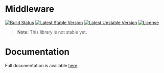 <h1>Middleware</h1>

[![Build Status](https://travis-ci.com/aphiria/middleware.svg)](https://travis-ci.com/aphiria/middleware)
[![Latest Stable Version](https://poser.pugx.org/aphiria/middleware/v/stable.svg)](https://packagist.org/packages/aphiria/middleware)
[![Latest Unstable Version](https://poser.pugx.org/aphiria/middleware/v/unstable.svg)](https://packagist.org/packages/aphiria/middleware)
[![License](https://poser.pugx.org/aphiria/middleware/license.svg)](https://packagist.org/packages/aphiria/middleware)

> **Note:** This library is not stable yet.

<h1>Documentation</h1>

Full documentation is available <a href="https://github.com/aphiria/docs/blob/master/middleware.md" target="_blank">here</a>.
